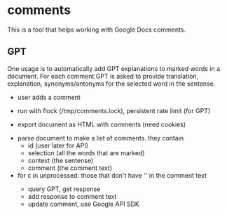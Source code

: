 # comments

This is a tool that helps working with Google Docs comments.

## GPT

One usage is to automatically add GPT explanations to marked words in a document. For each comment GPT is asked to provide translation, explanation, synonyms/antonyms for the selected word in the sentense.

+ user adds a comment
- run with flock (/tmp/comments.lock), persistent rate limit (for GPT)
+ export document as HTML with comments (need cookies)
- parse document to make a list of comments. they contain
  - id (user later for API)
  - selection (all the words that are marked)
  - context (the sentense)
  - comment (the comment text)
- for c in unprocessed: those that don't have '<GPT>' in the comment text
  - query GPT, get response
  - add response to comment text
  - update comment, use Google API SDK


